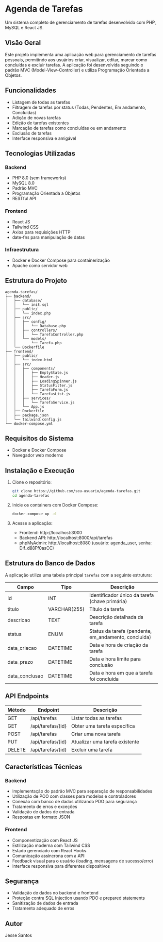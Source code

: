# Agenda de Tarefas

Um sistema completo de gerenciamento de tarefas desenvolvido com PHP, MySQL e React JS.

## Visão Geral

Este projeto implementa uma aplicação web para gerenciamento de tarefas pessoais, permitindo aos usuários criar, visualizar, editar, marcar como concluídas e excluir tarefas. A aplicação foi desenvolvida seguindo o padrão MVC (Model-View-Controller) e utiliza Programação Orientada a Objetos.

## Funcionalidades

- Listagem de todas as tarefas
- Filtragem de tarefas por status (Todas, Pendentes, Em andamento, Concluídas)
- Adição de novas tarefas
- Edição de tarefas existentes
- Marcação de tarefas como concluídas ou em andamento
- Exclusão de tarefas
- Interface responsiva e amigável

## Tecnologias Utilizadas

### Backend
- PHP 8.0 (sem frameworks)
- MySQL 8.0
- Padrão MVC
- Programação Orientada a Objetos
- RESTful API

### Frontend
- React JS
- Tailwind CSS
- Axios para requisições HTTP
- date-fns para manipulação de datas

### Infraestrutura
- Docker e Docker Compose para containerização
- Apache como servidor web

## Estrutura do Projeto

```
agenda-tarefas/
├── backend/
│   ├── database/
│   │   └── init.sql
│   ├── public/
│   │   └── index.php
│   ├── src/
│   │   ├── config/
│   │   │   └── Database.php
│   │   ├── controllers/
│   │   │   └── TarefaController.php
│   │   └── models/
│   │       └── Tarefa.php
│   └── Dockerfile
├── frontend/
│   ├── public/
│   │   └── index.html
│   ├── src/
│   │   ├── components/
│   │   │   ├── EmptyState.js
│   │   │   ├── Header.js
│   │   │   ├── LoadingSpinner.js
│   │   │   ├── StatusFilter.js
│   │   │   ├── TarefaForm.js
│   │   │   └── TarefasList.js
│   │   ├── services/
│   │   │   └── TarefaService.js
│   │   └── App.js
│   ├── Dockerfile
│   ├── package.json
│   └── tailwind.config.js
└── docker-compose.yml
```

## Requisitos do Sistema

- Docker e Docker Compose
- Navegador web moderno

## Instalação e Execução

1. Clone o repositório:
   ```bash
   git clone https://github.com/seu-usuario/agenda-tarefas.git
   cd agenda-tarefas
   ```

2. Inicie os containers com Docker Compose:
   ```bash
   docker-compose up -d
   ```

3. Acesse a aplicação:
   - Frontend: http://localhost:3000
   - Backend API: http://localhost:8000/api/tarefas
   - phpMyAdmin: http://localhost:8080 (usuário: agenda_user, senha: Dlf_d88Ff0asCC)

## Estrutura do Banco de Dados

A aplicação utiliza uma tabela principal `tarefas` com a seguinte estrutura:

| Campo | Tipo | Descrição |
|-------|------|-----------|
| id | INT | Identificador único da tarefa (chave primária) |
| titulo | VARCHAR(255) | Título da tarefa |
| descricao | TEXT | Descrição detalhada da tarefa |
| status | ENUM | Status da tarefa (pendente, em_andamento, concluida) |
| data_criacao | DATETIME | Data e hora de criação da tarefa |
| data_prazo | DATETIME | Data e hora limite para conclusão |
| data_conclusao | DATETIME | Data e hora em que a tarefa foi concluída |

## API Endpoints

| Método | Endpoint | Descrição |
|--------|----------|-----------|
| GET | /api/tarefas | Listar todas as tarefas |
| GET | /api/tarefas/{id} | Obter uma tarefa específica |
| POST | /api/tarefas | Criar uma nova tarefa |
| PUT | /api/tarefas/{id} | Atualizar uma tarefa existente |
| DELETE | /api/tarefas/{id} | Excluir uma tarefa |

## Características Técnicas

### Backend

- Implementação do padrão MVC para separação de responsabilidades
- Utilização de POO com classes para modelos e controladores
- Conexão com banco de dados utilizando PDO para segurança
- Tratamento de erros e exceções
- Validação de dados de entrada
- Respostas em formato JSON

### Frontend

- Componentização com React JS
- Estilização moderna com Tailwind CSS
- Estado gerenciado com React Hooks
- Comunicação assíncrona com a API
- Feedback visual para o usuário (loading, mensagens de sucesso/erro)
- Interface responsiva para diferentes dispositivos

## Segurança

- Validação de dados no backend e frontend
- Proteção contra SQL Injection usando PDO e prepared statements
- Sanitização de dados de entrada
- Tratamento adequado de erros

## Autor

Jesse Santos
